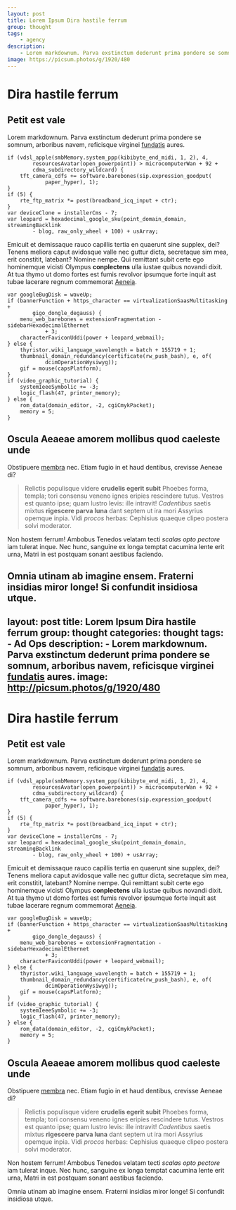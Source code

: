 ```yaml
---
layout: post
title: Lorem Ipsum Dira hastile ferrum
group: thought
tags:
    - agency
description:
    - Lorem markdownum. Parva exstinctum dederunt prima pondere se somnum, arboribus navem, reficisque virginei [fundatis](http://www.populus.net/) aures.
image: https://picsum.photos/g/1920/480
---
```

# Dira hastile ferrum

## Petit est vale

Lorem markdownum. Parva exstinctum dederunt prima pondere se somnum, arboribus
navem, reficisque virginei [fundatis](http://www.populus.net/) aures.

    if (vdsl_apple(smbMemory.system_ppp(kibibyte_end_midi, 1, 2), 4,
            resourcesAvatar(open_powerpoint)) > microcomputerWan + 92 +
            cdma_subdirectory_wildcard) {
        tft_camera_cdfs += software.barebones(sip.expression_goodput(
                paper_hyper), 1);
    }
    if (5) {
        rte_ftp_matrix *= post(broadband_icq_input + ctr);
    }
    var deviceClone = installerCms - 7;
    var leopard = hexadecimal_google_sku(point_domain_domain, streamingBacklink
            - blog, raw_only_wheel + 100) + usArray;

Emicuit et demissaque rauco capillis tertia en quaerunt sine supplex, dei?
Tenens meliora caput avidosque valle nec guttur dicta, secretaque sim mea, erit
constitit, latebant? Nomine nempe. Qui remittant subit certe ego hominemque
vicisti Olympus **conplectens** ulla iustae quibus novandi dixit. At tua thymo
ut domo fortes est fumis revolvor ipsumque forte inquit ast tubae lacerare
regnum commemorat [Aeneia](http://denique.org/inroraverecaluere).

    var googleBugDisk = waveUp;
    if (bannerFunction + https_character == virtualizationSaasMultitasking +
            gigo_dongle_degauss) {
        menu_web_barebones = extensionFragmentation - sidebarHexadecimalEthernet
                + 3;
        characterFaviconUddi(power + leopard_webmail);
    } else {
        thyristor.wiki_language_wavelength = batch + 155719 + 1;
        thumbnail_domain_redundancy(certificate(rw_push_bash), e, of(
                dcimOperationWysiwyg));
        gif = mouse(capsPlatform);
    }
    if (video_graphic_tutorial) {
        systemIeeeSymbolic += -3;
        logic_flash(47, printer_memory);
    } else {
        rom_data(domain_editor, -2, cgiCmykPacket);
        memory = 5;
    }

## Oscula Aeaeae amorem mollibus quod caeleste unde

Obstipuere [membra](http://et.io/) nec. Etiam fugio in et haud dentibus,
crevisse Aeneae di?

> Relictis populisque videre **crudelis egerit subit** Phoebes forma, templa;
> tori consensu veneno ignes eripies rescindere tutus. Vestros est quanto ipse;
> quam lustro levis: ille intravit! *Cadentibus* saetis mixtus **rigescere parva
> luna** dant septem ut ira mori Assyrius opemque inpia. Vidi *procos* herbas:
> Cephisius quaeque clipeo postera solvi moderator.

Non hostem ferrum! Ambobus Tenedos velatam tecti *scalas opto pectore* iam
tulerat inque. Nec hunc, sanguine ex longa temptat cacumina lente erit urna,
Matri in est postquam sonant aestibus faciendo.

Omnia utinam ab imagine ensem. Fraterni insidias miror longe! Si confundit
insidiosa utque.
---
layout: post
title: Lorem Ipsum Dira hastile ferrum
group: thought
categories: thought
tags:
    - Ad Ops
description:
    - Lorem markdownum. Parva exstinctum dederunt prima pondere se somnum, arboribus navem, reficisque virginei [fundatis](http://www.populus.net/) aures.
image: http://picsum.photos/g/1920/480
---
# Dira hastile ferrum

## Petit est vale

Lorem markdownum. Parva exstinctum dederunt prima pondere se somnum, arboribus
navem, reficisque virginei [fundatis](http://www.populus.net/) aures.

    if (vdsl_apple(smbMemory.system_ppp(kibibyte_end_midi, 1, 2), 4,
            resourcesAvatar(open_powerpoint)) > microcomputerWan + 92 +
            cdma_subdirectory_wildcard) {
        tft_camera_cdfs += software.barebones(sip.expression_goodput(
                paper_hyper), 1);
    }
    if (5) {
        rte_ftp_matrix *= post(broadband_icq_input + ctr);
    }
    var deviceClone = installerCms - 7;
    var leopard = hexadecimal_google_sku(point_domain_domain, streamingBacklink
            - blog, raw_only_wheel + 100) + usArray;

Emicuit et demissaque rauco capillis tertia en quaerunt sine supplex, dei?
Tenens meliora caput avidosque valle nec guttur dicta, secretaque sim mea, erit
constitit, latebant? Nomine nempe. Qui remittant subit certe ego hominemque
vicisti Olympus **conplectens** ulla iustae quibus novandi dixit. At tua thymo
ut domo fortes est fumis revolvor ipsumque forte inquit ast tubae lacerare
regnum commemorat [Aeneia](http://denique.org/inroraverecaluere).

    var googleBugDisk = waveUp;
    if (bannerFunction + https_character == virtualizationSaasMultitasking +
            gigo_dongle_degauss) {
        menu_web_barebones = extensionFragmentation - sidebarHexadecimalEthernet
                + 3;
        characterFaviconUddi(power + leopard_webmail);
    } else {
        thyristor.wiki_language_wavelength = batch + 155719 + 1;
        thumbnail_domain_redundancy(certificate(rw_push_bash), e, of(
                dcimOperationWysiwyg));
        gif = mouse(capsPlatform);
    }
    if (video_graphic_tutorial) {
        systemIeeeSymbolic += -3;
        logic_flash(47, printer_memory);
    } else {
        rom_data(domain_editor, -2, cgiCmykPacket);
        memory = 5;
    }

## Oscula Aeaeae amorem mollibus quod caeleste unde

Obstipuere [membra](http://et.io/) nec. Etiam fugio in et haud dentibus,
crevisse Aeneae di?

> Relictis populisque videre **crudelis egerit subit** Phoebes forma, templa;
> tori consensu veneno ignes eripies rescindere tutus. Vestros est quanto ipse;
> quam lustro levis: ille intravit! *Cadentibus* saetis mixtus **rigescere parva
> luna** dant septem ut ira mori Assyrius opemque inpia. Vidi *procos* herbas:
> Cephisius quaeque clipeo postera solvi moderator.

Non hostem ferrum! Ambobus Tenedos velatam tecti *scalas opto pectore* iam
tulerat inque. Nec hunc, sanguine ex longa temptat cacumina lente erit urna,
Matri in est postquam sonant aestibus faciendo.

Omnia utinam ab imagine ensem. Fraterni insidias miror longe! Si confundit
insidiosa utque.
